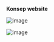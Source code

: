 **Konsep website**



![image](https://github.com/user-attachments/assets/3bf9b699-16ed-4c75-aa86-f761f090e701)

![image](https://github.com/user-attachments/assets/fa81897c-f4d1-4cac-b95e-2fa92f8d7630)
